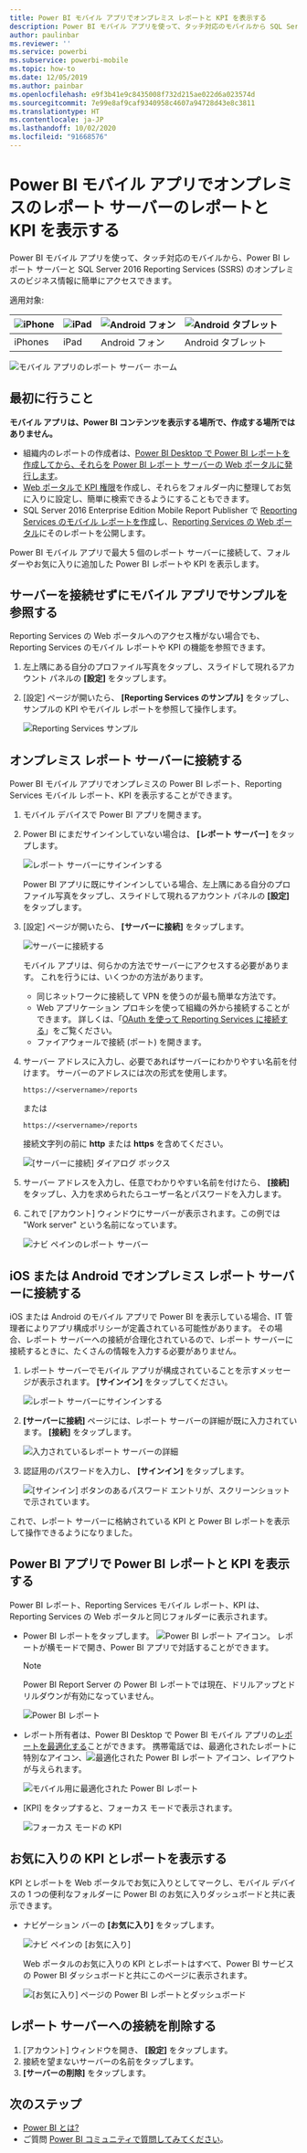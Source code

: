 ```yaml
---
title: Power BI モバイル アプリでオンプレミス レポートと KPI を表示する
description: Power BI モバイル アプリを使って、タッチ対応のモバイルから SQL Server Reporting Services と Power BI のレポート サーバー内のオンプレミスのビジネス情報に簡単にアクセスできます。
author: paulinbar
ms.reviewer: ''
ms.service: powerbi
ms.subservice: powerbi-mobile
ms.topic: how-to
ms.date: 12/05/2019
ms.author: painbar
ms.openlocfilehash: e9f3b41e9c8435008f732d215ae022d6a023574d
ms.sourcegitcommit: 7e99e8af9caf9340958c4607a94728d43e8c3811
ms.translationtype: HT
ms.contentlocale: ja-JP
ms.lasthandoff: 10/02/2020
ms.locfileid: "91668576"
---
```

# <a name="view-on-premises-report-server-reports-and-kpis-in-the-power-bi-mobile-apps"></a>Power BI モバイル アプリでオンプレミスのレポート サーバーのレポートと KPI を表示する

Power BI モバイル アプリを使って、タッチ対応のモバイルから、Power BI レポート サーバーと SQL Server 2016 Reporting Services (SSRS) のオンプレミスのビジネス情報に簡単にアクセスできます。

適用対象:

| ![iPhone](./media/mobile-app-ssrs-kpis-mobile-on-premises-reports/iphone-logo-50-px.png) | ![iPad](./media/mobile-app-ssrs-kpis-mobile-on-premises-reports/ipad-logo-50-px.png) | ![Android フォン](./media/mobile-app-ssrs-kpis-mobile-on-premises-reports/android-phone-logo-50-px.png) | ![Android タブレット](./media/mobile-app-ssrs-kpis-mobile-on-premises-reports/android-tablet-logo-50-px.png) |
|:--- |:--- |:--- |:--- |
| iPhones |iPad |Android フォン |Android タブレット |


![モバイル アプリのレポート サーバー ホーム](./media/mobile-app-ssrs-kpis-mobile-on-premises-reports/power-bi-ipad-pbi-report-server-home.png)

## <a name="first-things-first"></a>最初に行うこと
**モバイル アプリは、Power BI コンテンツを表示する場所で、作成する場所ではありません。**

* 組織内のレポートの作成者は、[Power BI Desktop で Power BI レポートを作成してから、それらを Power BI レポート サーバーの Web ポータルに発行します](../../report-server/quickstart-create-powerbi-report.md)。 
* [Web ポータルで KPI 権限](/sql/reporting-services/working-with-kpis-in-reporting-services)を作成し、それらをフォルダー内に整理してお気に入りに設定し、簡単に検索できるようにすることもできます。 
* SQL Server 2016 Enterprise Edition Mobile Report Publisher で [Reporting Services のモバイル レポートを作成](/sql/reporting-services/mobile-reports/create-mobile-reports-with-sql-server-mobile-report-publisher)し、[Reporting Services の Web ポータル](/sql/reporting-services/web-portal-ssrs-native-mode)にそのレポートを公開します。  

Power BI モバイル アプリで最大 5 個のレポート サーバーに接続して、フォルダーやお気に入りに追加した Power BI レポートや KPI を表示します。 

## <a name="explore-samples-in-the-mobile-apps-without-a-server-connection"></a>サーバーを接続せずにモバイル アプリでサンプルを参照する
Reporting Services の Web ポータルへのアクセス権がない場合でも、Reporting Services のモバイル レポートや KPI の機能を参照できます。 

1. 左上隅にある自分のプロファイル写真をタップし、スライドして現れるアカウント パネルの **[設定]** をタップします。

2. [設定] ページが開いたら、 **[Reporting Services のサンプル]** をタップし、サンプルの KPI やモバイル レポートを参照して操作します。
   
   ![Reporting Services サンプル](./media/mobile-app-ssrs-kpis-mobile-on-premises-reports/power-bi-iphone-ssrs-samples.png)

## <a name="connect-to-an-on-premises-report-server"></a>オンプレミス レポート サーバーに接続する
Power BI モバイル アプリでオンプレミスの Power BI レポート、Reporting Services モバイル レポート、KPI を表示することができます。 

1. モバイル デバイスで Power BI アプリを開きます。 
2. Power BI にまだサインインしていない場合は、 **[レポート サーバー]** をタップします。
   
   ![レポート サーバーにサインインする](./media/mobile-app-ssrs-kpis-mobile-on-premises-reports/power-bi-connect-to-rs-login.png)
   
   Power BI アプリに既にサインインしている場合、左上隅にある自分のプロファイル写真をタップし、スライドして現れるアカウント パネルの **[設定]** をタップします。
3. [設定] ページが開いたら、 **[サーバーに接続]** をタップします。
   
    ![サーバーに接続する](./media/mobile-app-ssrs-kpis-mobile-on-premises-reports/power-bi-android-server-sign-in.png)

    モバイル アプリは、何らかの方法でサーバーにアクセスする必要があります。 これを行うには、いくつかの方法があります。
     * 同じネットワークに接続して VPN を使うのが最も簡単な方法です。
     * Web アプリケーション プロキシを使って組織の外から接続することができます。 詳しくは、「[OAuth を使って Reporting Services に接続する](mobile-oauth-ssrs.md)」をご覧ください。
     * ファイアウォールで接続 (ポート) を開きます。

4. サーバー アドレスに入力し、必要であればサーバーにわかりやすい名前を付けます。 サーバーのアドレスには次の形式を使用します。
   
     `https://<servername>/reports`
   
     または
   
     `https://<servername>/reports`
   
   接続文字列の前に **http** または **https** を含めてください。
   
    ![[サーバーに接続] ダイアログ ボックス](./media/mobile-app-ssrs-kpis-mobile-on-premises-reports/power-bi-ios-connect-to-server-dialog.png)
5. サーバー アドレスを入力し、任意でわかりやすい名前を付けたら、 **[接続]** をタップし、入力を求められたらユーザー名とパスワードを入力します。
6. これで [アカウント] ウィンドウにサーバーが表示されます。この例では "Work server" という名前になっています。
   
   ![ナビ ペインのレポート サーバー](./media/mobile-app-ssrs-kpis-mobile-on-premises-reports/power-bi-iphone-left-nav-report-server.png)

## <a name="connect-to-an-on-premises-report-server-in-ios-or-android"></a>iOS または Android でオンプレミス レポート サーバーに接続する

iOS または Android のモバイル アプリで Power BI を表示している場合、IT 管理者によりアプリ構成ポリシーが定義されている可能性があります。 その場合、レポート サーバーへの接続が合理化されているので、レポート サーバーに接続するときに、たくさんの情報を入力する必要がありません。 

1. レポート サーバーでモバイル アプリが構成されていることを示すメッセージが表示されます。 **[サインイン]** をタップしてください。

    ![レポート サーバーにサインインする](./media/mobile-app-ssrs-kpis-mobile-on-premises-reports/power-bi-config-server-sign-in.png)

2.  **[サーバーに接続]** ページには、レポート サーバーの詳細が既に入力されています。 **[接続]** をタップします。

    ![入力されているレポート サーバーの詳細](./media/mobile-app-ssrs-kpis-mobile-on-premises-reports/power-bi-ios-remote-configure-connect-server.png)

3. 認証用のパスワードを入力し、 **[サインイン]** をタップします。 

    ![[サインイン] ボタンのあるパスワード エントリが、スクリーンショットで示されています。](./media/mobile-app-ssrs-kpis-mobile-on-premises-reports/power-bi-config-server-address.png)

これで、レポート サーバーに格納されている KPI と Power BI レポートを表示して操作できるようになりました。

## <a name="view-power-bi-reports-and-kpis-in-the-power-bi-app"></a>Power BI アプリで Power BI レポートと KPI を表示する
Power BI レポート、Reporting Services モバイル レポート、KPI は、Reporting Services の Web ポータルと同じフォルダーに表示されます。 

* Power BI レポートをタップします。 ![Power BI レポート アイコン](./media/mobile-app-ssrs-kpis-mobile-on-premises-reports/power-bi-rs-mobile-report-icon.png)。 レポートが横モードで開き、Power BI アプリで対話することができます。

    > [!NOTE]
  > Power BI Report Server の Power BI レポートでは現在、ドリルアップとドリルダウンが有効になっていません。
  
    ![Power BI レポート](./media/mobile-app-ssrs-kpis-mobile-on-premises-reports/power-bi-iphone-report-server-report.png)
* レポート所有者は、Power BI Desktop で Power BI モバイル アプリの[レポートを最適化する](../../create-reports/desktop-create-phone-report.md)ことができます。 携帯電話では、最適化されたレポートに特別なアイコン、![最適化された Power BI レポート アイコン](./media/mobile-app-ssrs-kpis-mobile-on-premises-reports/power-bi-rs-mobile-optimized-icon.png)、レイアウトが与えられます。
  
    ![モバイル用に最適化された Power BI レポート](./media/mobile-app-ssrs-kpis-mobile-on-premises-reports/power-bi-rs-mobile-optimized-report.png)
* [KPI] をタップすると、フォーカス モードで表示されます。
  
    ![フォーカス モードの KPI](./media/mobile-app-ssrs-kpis-mobile-on-premises-reports/pbi_ipad_ssmrp_tile.png)

## <a name="view-your-favorite-kpis-and-reports"></a>お気に入りの KPI とレポートを表示する
KPI とレポートを Web ポータルでお気に入りとしてマークし、モバイル デバイスの 1 つの便利なフォルダーに Power BI のお気に入りダッシュボードと共に表示できます。

* ナビゲーション バーの **[お気に入り]** をタップします。
  
   ![ナビ ペインの [お気に入り]](./media/mobile-app-ssrs-kpis-mobile-on-premises-reports/power-bi-ipad-faves-pbi-report-server-update.png)
  
   Web ポータルのお気に入りの KPI とレポートはすべて、Power BI サービスの Power BI ダッシュボードと共にこのページに表示されます。
  
   ![[お気に入り] ページの Power BI レポートとダッシュボード](./media/mobile-app-ssrs-kpis-mobile-on-premises-reports/power-bi-ipad-favorites.png)

## <a name="remove-a-connection-to-a-report-server"></a>レポート サーバーへの接続を削除する
1. [アカウント] ウィンドウを開き、 **[設定]** をタップします。
2. 接続を望まないサーバーの名前をタップします。
3. **[サーバーの削除]** をタップします。

## <a name="next-steps"></a>次のステップ
* [Power BI とは?](../../fundamentals/power-bi-overview.md)  
* ご質問 [Power BI コミュニティで質問してみてください](https://community.powerbi.com/)。